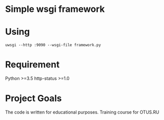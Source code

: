 # Simple wsgi framework




# Using

    uwsgi --http :9090 --wsgi-file framework.py





# Requirement

Python >=3.5
http-status >=1.0

# Project Goals

The code is written for educational purposes. Training course for OTUS.RU
